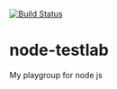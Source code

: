 [![Build Status](https://travis-ci.org/netgeeker/node-testlab.svg?branch=master)](https://travis-ci.org/netgeeker/node-testlab)

# node-testlab
My playgroup for node js
